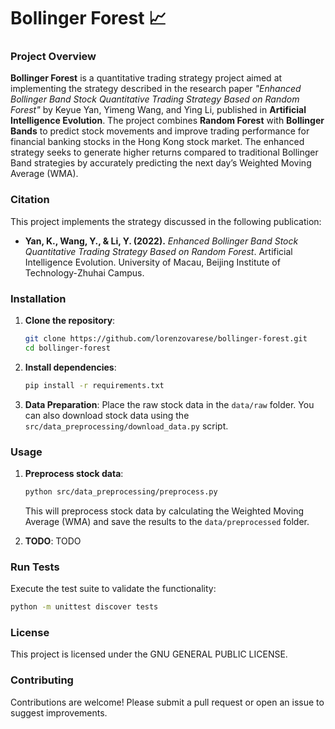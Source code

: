 # Bollinger Forest 📈

### Project Overview

**Bollinger Forest** is a quantitative trading strategy project aimed at implementing the strategy described in the research paper *"Enhanced Bollinger Band Stock Quantitative Trading Strategy Based on Random Forest"* by Keyue Yan, Yimeng Wang, and Ying Li, published in **Artificial Intelligence Evolution**. The project combines **Random Forest** with **Bollinger Bands** to predict stock movements and improve trading performance for financial banking stocks in the Hong Kong stock market. The enhanced strategy seeks to generate higher returns compared to traditional Bollinger Band strategies by accurately predicting the next day’s Weighted Moving Average (WMA).

### Citation

This project implements the strategy discussed in the following publication:

- **Yan, K., Wang, Y., & Li, Y. (2022).** *Enhanced Bollinger Band Stock Quantitative Trading Strategy Based on Random Forest*. Artificial Intelligence Evolution. University of Macau, Beijing Institute of Technology-Zhuhai Campus. 

### Installation

1. **Clone the repository**:
   ```bash
   git clone https://github.com/lorenzovarese/bollinger-forest.git
   cd bollinger-forest
   ```

2. **Install dependencies**:
   ```bash
   pip install -r requirements.txt
   ```

3. **Data Preparation**:
   Place the raw stock data in the `data/raw` folder. You can also download stock data using the `src/data_preprocessing/download_data.py` script.

### Usage

1. **Preprocess stock data**:
   ```bash
   python src/data_preprocessing/preprocess.py
   ```

   This will preprocess stock data by calculating the Weighted Moving Average (WMA) and save the results to the `data/preprocessed` folder.

4. **TODO**:
   TODO


### Run Tests
   Execute the test suite to validate the functionality:
   ```bash
   python -m unittest discover tests
   ```

### License

This project is licensed under the GNU GENERAL PUBLIC LICENSE.

### Contributing

Contributions are welcome! Please submit a pull request or open an issue to suggest improvements.
